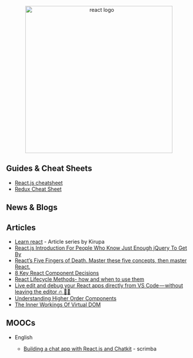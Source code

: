 <p align="center">
  <img width="400" src="https://cdn.worldvectorlogo.com/logos/react.svg"  alt="react logo">
</p>

## Guides & Cheat Sheets

- [React.js cheatsheet](https://devhints.io/react)
- [Redux Cheat Sheet](https://github.com/linkmesrl/react-journey-2016/blob/master/resources/egghead-redux-cheat-sheet-3-2-1.pdf)

## News & Blogs

## Articles

- [Learn react](https://www.kirupa.com/react/index.htm) - Article series by Kirupa
- [React.js Introduction For People Who Know Just Enough jQuery To Get By](http://chibicode.com/react-js-introduction-for-people-who-know-just-enough-jquery-to-get-by/)
- [React’s Five Fingers of Death. Master these five concepts, then master React.](https://medium.freecodecamp.com/the-5-things-you-need-to-know-to-understand-react-a1dbd5d114a3)
- [8 Key React Component Decisions](https://medium.freecodecamp.org/8-key-react-component-decisions-cc965db11594)
- [React Lifecycle Methods- how and when to use them](https://engineering.musefind.com/react-lifecycle-methods-how-and-when-to-use-them-2111a1b692b1)
- [Live edit and debug your React apps directly from VS Code — without leaving the editor 🔥 🎉🎈](https://medium.com/@auchenberg/live-edit-and-debug-your-react-apps-directly-from-vs-code-without-leaving-the-editor-3da489ed905f)
- [Understanding Higher Order Components](https://medium.freecodecamp.org/understanding-higher-order-components-6ce359d761b)
- [The Inner Workings Of Virtual DOM](https://medium.com/@rajaraodv/the-inner-workings-of-virtual-dom-666ee7ad47cf)

## MOOCs

- English

  - [Building a chat app with React.js and Chatkit](https://scrimba.com/g/greactchatkit) - scrimba
